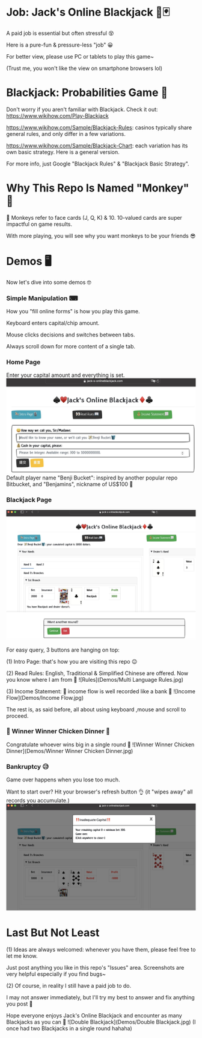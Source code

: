 # Job: Jack's Online Blackjack 🎰🃏
A paid job is essential but often stressful 😵

Here is a pure-fun & pressure-less "job" 😀

For better view, please use PC or tablets to play this game~

(Trust me, you won't like the view on smartphone browsers lol)

# Blackjack: Probabilities Game 🔢
Don't worry if you aren't familiar with Blackjack. Check it out: https://www.wikihow.com/Play-Blackjack

https://www.wikihow.com/Sample/Blackjack-Rules: casinos typically share general rules, and only differ in a few variations.

https://www.wikihow.com/Sample/Blackjack-Chart: each variation has its own basic strategy. Here is a general version.

For more info, just Google "Blackjack Rules" & "Blackjack Basic Strategy".

# Why This Repo Is Named "Monkey" 🤔
🐒 Monkeys refer to face cards (J, Q, K) & 10. 10-valued cards are super impactful on game results.

With more playing, you will see why you want monkeys to be your friends 😎

# Demos 🖥️
Now let's dive into some demos 🤓

### Simple Manipulation ⌨
How you "fill online forms" is how you play this game.

Keyboard enters capital/chip amount.

Mouse clicks decisions and switches between tabs.

Always scroll down for more content of a single tab.

### Home Page
Enter your capital amount and everything is set.
![Home](Demos/Home.jpg)
Default player name "Benji Bucket": inspired by another popular repo Bitbucket, and "Benjamins", nickname of US$100 🤪

### Blackjack Page
![Blackjack](Demos/Blackjack.jpg)

For easy query, 3 buttons are hanging on top:

(1) Intro Page: that's how you are visiting this repo 😉

(2) Read Rules: English, Traditional & Simplified Chinese are offered.
Now you know where I am from 🤭
![Rules](Demos/Multi Language Rules.jpg)

(3) Income Statement: 💸 income flow is well recorded like a bank 🏦
![Income Flow](Demos/Income Flow.jpg)

The rest is, as said before, all about using keyboard ,mouse and scroll to proceed.

### 🎉 Winner Winner Chicken Dinner 🦃
Congratulate whoever wins big in a single round 🤑
![Winner Winner Chicken Dinner](Demos/Winner Winner Chicken Dinner.jpg)

### Bankruptcy 😥
Game over happens when you lose too much.

Want to start over? Hit your browser's refresh button 👌 (it "wipes away" all records you accumulate.)
![Bankruptcy](Demos/Bankruptcy.jpg)

# Last But Not Least
(1) Ideas are always welcomed: whenever you have them, please feel free to let me know.

Just post anything you like in this repo's "Issues" area.
Screenshots are very helpful especially if you find bugs~

(2) Of course, in reality I still have a paid job to do.

I may not answer immediately, but I'll try my best to answer and fix anything you post 😬

Hope everyone enjoys Jack's Online Blackjack and encounter as many Blackjacks as you can 🍻
![Double Blackjack](Demos/Double Blackjack.jpg)
(I once had two Blackjacks in a single round hahaha)
